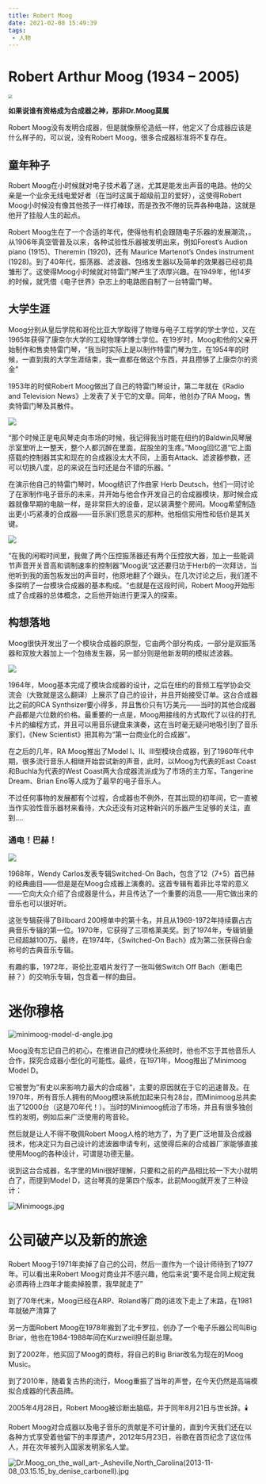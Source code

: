 ```yaml
---
title: Robert Moog
date: 2021-02-08 15:49:39
tags: 
 - 人物
---
```


# **Robert Arthur Moog** (1934 – 2005)

<img src="https://i.loli.net/2021/02/08/WxevdOrgBYcliRS.jpg" style="zoom:50%;" />

**如果说谁有资格成为合成器之神，那非Dr.Moog莫属**

Robert Moog没有发明合成器，但是就像蔡伦造纸一样，他定义了合成器应该是什么样子的，可以说，没有Robert Moog，很多合成器标准将不复存在。

<!--more-->

## 童年种子

Robert Moog在小时候就对电子技术着了迷，尤其是能发出声音的电路。他的父亲是一个业余无线电爱好者（在当时这属于超级前卫的爱好），这使得Robert Moog小时候没有像其他孩子一样打棒球，而是孜孜不倦的玩弄各种电路，这就是他开了挂般人生的起点。

Robert Moog生在了一个合适的年代，使得他有机会跟随电子乐器的发展潮流，。从1906年真空管普及以来，各种试验性乐器被发明出来，例如Forest’s Audion piano (1915)、Theremin (1920)，还有 Maurice Martenot’s Ondes instrument (1928)。到了40年代，振荡器、滤波器、包络发生器以及简单的效果器已经初具雏形了。这使得Moog小时候就对特雷门琴产生了浓厚兴趣。在1949年，他14岁的时候，就凭借《电子世界》杂志上的电路图自制了一台特雷门琴。

## 大学生涯

Moog分别从皇后学院和哥伦比亚大学取得了物理与电子工程学的学士学位，又在1965年获得了康奈尔大学的工程物理学博士学位。在19岁时，Moog和他的父亲开始制作和售卖特雷门琴，“我当时实际上是以制作特雷门琴为生，在1954年的时候，一直到我的大学生涯结束，我一直都在做这个东西，并且攒够了上康奈尔的资金”

1953年的时侯Robert Moog做出了自己的特雷门琴设计，第二年就在《Radio and Television News》上发表了关于它的文章。同年，他创办了RA Moog，售卖特雷门琴及其散件。

![](https://api.moogmusic.com/sites/default/files/styles/super_key_2x/public/images/2019-05/YoungBob.jpg?itok=tbkf65G-)

“那个时候正是电风琴走向市场的时候，我记得我当时能在纽约的Baldwin风琴展示室里听上一整天，整个人都沉醉在里面，屁股坐的生疼。”Moog回忆道“它上面搭载的控制器其实和现在的合成器没太大不同，上面有Attack、滤波器参数，还可以切换八度，总的来说在当时还是台不错的乐器。“

在演示他自己的特雷门琴时，Moog结识了作曲家 Herb Deutsch，他们一同讨论了在家制作电子音乐的未来，并开始与他合作开发自己的合成器模块，那时候合成器就像早期的电脑一样，是非常巨大的设备，足以装满整个房间。Moog希望制造出更小巧紧凑的合成器——音乐家们愿意买的那种。他相信实用性和低价是其关键。

![](https://api.moogmusic.com/sites/default/files/styles/super_key_2x/public/images/2019-05/08_WalterSearStudio69191.jpg?itok=m2k7Ljcj)

“在我的闲暇时间里，我做了两个压控振荡器还有两个压控放大器，加上一些能调节声音开关音高和调制速率的控制器”Moog说“这还要归功于Herb的一次拜访，当他听到我的面包板发出的声音时，他原地翻了个跟头。在几次讨论之后，我们差不多探明了一台模块合成器的基本构成。“也就是在这段时间，Robert Moog开始形成了合成器的总体概念，之后他开始进行更深入的探索。

## 构想落地

Moog很快开发出了一个模块合成器的原型，它由两个部分构成，一部分是双振荡器和双放大器加上一个包络发生器，另一部分则是他新发明的模拟滤波器。

![](https://api.moogmusic.com/sites/default/files/styles/super_key_2x/public/images/2019-05/Herb%20with%20proto.jpg?itok=sKxMKjrY)

1964年，Moog基本完成了模块合成器的设计，之后在纽约的音频工程学协会交流会（大致就是这么翻译）上展示了自己的设计，并且开始接受订单。这台合成器比之前的RCA Synthsizer要小得多，并且售价只有1万美元——当时的其他合成器产品都是六位数的价格。最重要的一点是，Moog用接线的方式取代了以往的打孔卡片的编程方式，并且可以用音乐键盘来演奏，这在当时毫无疑问地吸引到了音乐家们，《New Scientist》把其称为“第一台商业化的合成器”。

在之后的几年，RA Moog推出了Model I、II、III型模块合成器，到了1960年代中期，很多流行音乐人相继开始尝试新的声音，此时，以Moog为代表的East Coast和Buchla为代表的West Coast两大合成器流派成为了市场的主力军，Tangerine Dream、Brian Eno等人成为了最早的电子音乐人。

不过任何事物的发展都有个过程，合成器也不例外，在其出现的初年间，它一直被当作实验性音乐器材来看待，大众还没有对这种新兴的乐器产生足够的关注，直到....

### 通电！巴赫！

![](https://img.discogs.com/w6PHXEt2398fhP82luft4MEX5BA=/fit-in/600x600/filters:strip_icc():format(jpeg):mode_rgb():quality(90)/discogs-images/R-7858-1327651541.jpeg.jpg)

1968年，Wendy Carlos发表专辑Switched-On Bach，包含了12（7+5）首巴赫的经典曲目——但是是在Moog合成器上演奏的。这首专辑有着非比寻常的意义——它向大众介绍了合成器是什么，并且传达了一个重要的消息——用它做出来的音乐也可以很好听。

这张专辑获得了Billboard 200榜单中的第十名，并且从1969-1972年持续霸占古典音乐专辑的第一位。1970年，它获得了三项格莱美奖。到了1974年，专辑销量已经超越100万。最终，在1974年，《Switched-On Bach》成为第二张获得白金称号的古典音乐专辑。

有趣的事，1972年，哥伦比亚唱片发行了一张叫做Switch Off Bach（断电巴赫？）的交响乐专辑，包含着一样的曲目。

# 迷你穆格

![minimoog-model-d-angle.jpg](https://i.loli.net/2021/02/09/h2caFSgfxtlQ3RX.jpg)

Moog没有忘记自己的初心，在推进自己的模块化系统时，他也不忘于其他音乐人合作，探究合成器小型化的可能性。最终，在1971年，Moog推出了Minimoog Model D。

它被誉为“有史以来影响力最大的合成器“，主要的原因就在于它的迅速普及。在1970年，所有音乐人拥有的Moog模块系统加起来只有28台，而Minimoog总共卖出了12000台（这是70年代！）。当时的Minimoog统治了市场，并且有很多独创性的发明，例如后来广泛使用的弯音轮。

然后就是让人不得不敬佩Robert Moog人格的地方了，为了更广泛地普及合成器技术，他决定只为自己设计的滤波器申请专利，这使得后来的合成器厂家能够直接使用Moog的各种设计，可谓是功德无量。

说到这台合成器，名字里的Mini很好理解，只要和之前的产品相比较一下大小就明白了，而提到Model D，这台琴真的是第四个版本，此前Moog就开发了三种设计：

![Minimoogs.jpg](https://i.loli.net/2021/02/09/89KPrbQcodplhGW.jpg)

# 公司破产以及新的旅途

Robert Moog于1971年卖掉了自己的公司，然后一直作为一个设计师待到了1977年。可以看出来Robert Moog对商业并不感兴趣，他后来说“要不是合同上规定我必须再待上四年才能卖掉股票，我早就走了”

到了70年代末，Moog已经在ARP、Roland等厂商的进攻下走上了末路，在1981年就破产清算了

另一方面Robert Moog在1978年搬到了北卡罗拉，创办了一个电子乐器公司叫Big Briar，他也在1984-1988年间在Kurzweil担任副总理。

到了2002年，他买回了Moog的商标，将自己的Big Briar改名为现在的Moog Music。

到了2010年，随着复古热的流行，Moog重振了当年的声誉，在今天仍然是高端模拟合成器的代表品牌。



2005年4月28日，Robert Moog被诊断出脑癌，并于同年8月21日与世长辞。🕯️



Robert Moog对合成器以及电子音乐的贡献是不可计量的，直到今天我们还在以各种方式享受着他留下的丰厚遗产，2012年5月23日，谷歌在首页纪念了这位伟人，并在次年被列入国家发明家名人堂。

![Dr._Moog_on_the_wall_art_-_Asheville,_North_Carolina_(2013-11-08_03.15.15_by_denise_carbonell).jpg](https://i.loli.net/2021/02/09/pKQVOfb6amg7Pih.jpg)

